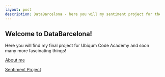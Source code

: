 ```yaml
---
layout: post
description: DataBarcelona - here you will my sentiment project for the Ubiqum Code Academy as well as many other fascinating projects
---
```



## Welcome to DataBarcelona!

Here you will find my final project for Ubiqum Code Academy and soon many more fascinating things! 


[About me](about.md)


[Sentiment Project](sentiments.md)


